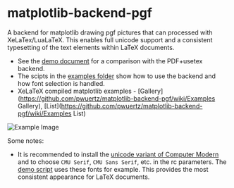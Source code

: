 matplotlib-backend-pgf
======================

A backend for matplotlib drawing pgf pictures that can processed with XeLaTex/LuaLaTeX. This enables full unicode support and a consistent typesetting of the text elements within LaTeX documents.

* See the [demo document](https://github.com/pwuertz/matplotlib-backend-pgf/raw/master/demo/demo.pdf) for a comparison with the PDF+usetex backend.
* The scipts in the [examples folder](https://github.com/pwuertz/matplotlib-backend-pgf/tree/master/test) show how to use the backend and how font selection is handled.
* XeLaTeX compiled matplotlib examples - [Gallery](https://github.com/pwuertz/matplotlib-backend-pgf/wiki/Examples Gallery), [List](https://github.com/pwuertz/matplotlib-backend-pgf/wiki/Examples List)

![Example Image](https://github.com/pwuertz/matplotlib-backend-pgf/raw/master/demo/figure-pgf.png)

Some notes:

* It is recommended to install the [unicode variant of Computer Modern](http://sourceforge.net/projects/cm-unicode/) and to choose `CMU Serif`, `CMU Sans Serif`, etc. in the rc parameters. The [demo script](https://github.com/pwuertz/matplotlib-backend-pgf/blob/master/demo/create_demo_figures.py) uses these fonts for example. This provides the most consistent appearance for LaTeX documents.
